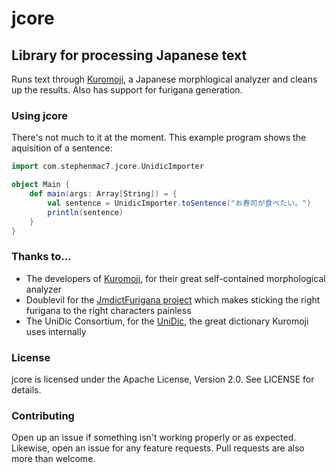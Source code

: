# jcore
## Library for processing Japanese text
Runs text through [Kuromoji](https://github.com/atilika/kuromoji), a Japanese morphlogical analyzer and cleans up the results. Also has support for furigana generation.

### Using jcore
There's not much to it at the moment. This example program shows the aquisition of a sentence:
```scala
import com.stephenmac7.jcore.UnidicImporter

object Main {
    def main(args: Array[String]) = {
        val sentence = UnidicImporter.toSentence("お寿司が食べたい。")
        println(sentence)
    }
}
```


### Thanks to...
- The developers of [Kuromoji](https://github.com/atilika/kuromoji), for their great self-contained morphological analyzer
- Doublevil for the [JmdictFurigana project](https://github.com/Doublevil/JmdictFurigana) which makes sticking the right furigana to the right characters painless
- The UniDic Consortium, for the [UniDic](https://osdn.jp/projects/unidic/), the great dictionary Kuromoji uses internally

### License
jcore is licensed under the Apache License, Version 2.0. See LICENSE for details.

### Contributing
Open up an issue if something isn't working properly or as expected. Likewise, open an issue for any feature requests. Pull requests are also more than welcome.
